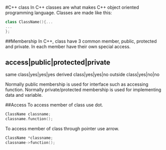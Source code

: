#C++ class
In C++ classes are what makes C++ object oriented programming language.
Classes are made like this:
```c++
class ClassName(){...
...
};
```

##Membership
In C++, class have 3 common member, public, protected and private.
In each member have their own special access.

access|public|protected|private
-------------------------------
same class|yes|yes|yes
derived class|yes|yes|no
outside class|yes|no|no

Normally public membership is used for interface such as accessing function.
Normally private/protected membership is used for implementing data and variable.

##Access
To access member of class use dot.
```c++
ClassName classname;
classname.function();
```
To access member of class through pointer use arrow.
```c++
ClassName *classname;
classname->function();
```
